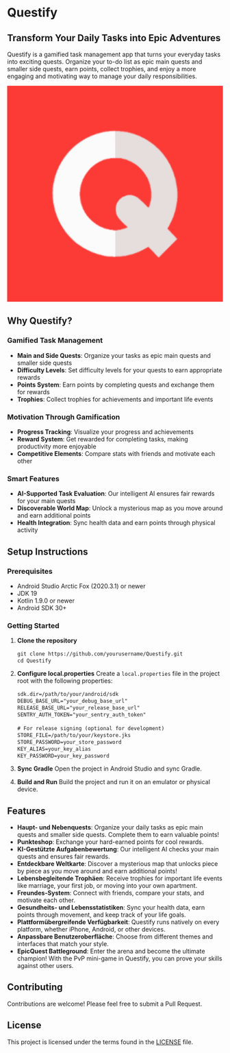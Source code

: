 # Questify

## Transform Your Daily Tasks into Epic Adventures

Questify is a gamified task management app that turns your everyday tasks into exciting quests. Organize your to-do list as epic main quests and smaller side quests, earn points, collect trophies, and enjoy a more engaging and motivating way to manage your daily responsibilities.

![Questify Logo](app/src/main/ic_launcher-playstore.png)

## Why Questify?

### Gamified Task Management
- **Main and Side Quests**: Organize your tasks as epic main quests and smaller side quests
- **Difficulty Levels**: Set difficulty levels for your quests to earn appropriate rewards
- **Points System**: Earn points by completing quests and exchange them for rewards
- **Trophies**: Collect trophies for achievements and important life events

### Motivation Through Gamification
- **Progress Tracking**: Visualize your progress and achievements
- **Reward System**: Get rewarded for completing tasks, making productivity more enjoyable
- **Competitive Elements**: Compare stats with friends and motivate each other

### Smart Features
- **AI-Supported Task Evaluation**: Our intelligent AI ensures fair rewards for your main quests
- **Discoverable World Map**: Unlock a mysterious map as you move around and earn additional points
- **Health Integration**: Sync health data and earn points through physical activity

## Setup Instructions

### Prerequisites
- Android Studio Arctic Fox (2020.3.1) or newer
- JDK 19
- Kotlin 1.9.0 or newer
- Android SDK 30+

### Getting Started
1. **Clone the repository**
   ```
   git clone https://github.com/yourusername/Questify.git
   cd Questify
   ```

2. **Configure local.properties**
   Create a `local.properties` file in the project root with the following properties:
   ```
   sdk.dir=/path/to/your/android/sdk
   DEBUG_BASE_URL="your_debug_base_url"
   RELEASE_BASE_URL="your_release_base_url"
   SENTRY_AUTH_TOKEN="your_sentry_auth_token"
   
   # For release signing (optional for development)
   STORE_FILE=/path/to/your/keystore.jks
   STORE_PASSWORD=your_store_password
   KEY_ALIAS=your_key_alias
   KEY_PASSWORD=your_key_password
   ```

3. **Sync Gradle**
   Open the project in Android Studio and sync Gradle.

4. **Build and Run**
   Build the project and run it on an emulator or physical device.

## Features

- **Haupt- und Nebenquests**: Organize your daily tasks as epic main quests and smaller side quests. Complete them to earn valuable points!
- **Punkteshop**: Exchange your hard-earned points for cool rewards.
- **KI-Gestützte Aufgabenbewertung**: Our intelligent AI checks your main quests and ensures fair rewards.
- **Entdeckbare Weltkarte**: Discover a mysterious map that unlocks piece by piece as you move around and earn additional points!
- **Lebensbegleitende Trophäen**: Receive trophies for important life events like marriage, your first job, or moving into your own apartment.
- **Freundes-System**: Connect with friends, compare your stats, and motivate each other.
- **Gesundheits- und Lebensstatistiken**: Sync your health data, earn points through movement, and keep track of your life goals.
- **Plattformübergreifende Verfügbarkeit**: Questify runs natively on every platform, whether iPhone, Android, or other devices.
- **Anpassbare Benutzeroberfläche**: Choose from different themes and interfaces that match your style.
- **EpicQuest Battleground**: Enter the arena and become the ultimate champion! With the PvP mini-game in Questify, you can prove your skills against other users.

## Contributing

Contributions are welcome! Please feel free to submit a Pull Request.

## License

This project is licensed under the terms found in the [LICENSE](LICENSE) file.